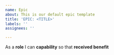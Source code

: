 ```yaml
---
name: Epic
about: This is our default epic template
title: 'EPIC: <TITLE>'
labels: ''
assignees: ''

---
```


As a **role** I can **capability** so that **received benefit**
